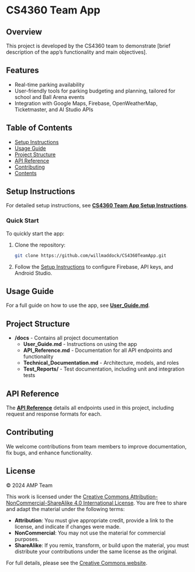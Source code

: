 
# CS4360 Team App

## Overview
This project is developed by the CS4360 team to demonstrate [brief description of the app’s functionality and main objectives]. 

## Features
- Real-time parking availability
- User-friendly tools for parking budgeting and planning, tailored for school and Ball Arena events
- Integration with Google Maps, Firebase, OpenWeatherMap, Ticketmaster, and AI Studio APIs

## Table of Contents
- [Setup Instructions](#setup-instructions)
- [Usage Guide](#usage-guide)
- [Project Structure](#project-structure)
- [API Reference](#api-reference)
- [Contributing](#contributing)
- [Contents](Docs/Contents.md)  <!-- Link to Docs/Contents.md -->

## Setup Instructions
For detailed setup instructions, see **[CS4360 Team App Setup Instructions](Docs/docs/CS4360_Setup_Instructions.md)**.

### Quick Start
To quickly start the app:
1. Clone the repository:
   ```bash
   git clone https://github.com/willmaddock/CS4360TeamApp.git
   ```
2. Follow the [Setup Instructions](Docs/docs/CS4360_Setup_Instructions.md) to configure Firebase, API keys, and Android Studio.

## Usage Guide
For a full guide on how to use the app, see **[User_Guide.md](Docs/docs/User_Guide.md)**.

## Project Structure
- **/docs** - Contains all project documentation
  - **User_Guide.md** - Instructions on using the app
  - **API_Reference.md** - Documentation for all API endpoints and functionality
  - **Technical_Documentation.md** - Architecture, models, and roles
  - **Test_Reports/** - Test documentation, including unit and integration tests

## API Reference
The **[API Reference](Docs/docs/API_Reference.md)** details all endpoints used in this project, including request and response formats for each.

## Contributing
We welcome contributions from team members to improve documentation, fix bugs, and enhance functionality. 

## License

© 2024 AMP Team

This work is licensed under the [Creative Commons Attribution-NonCommercial-ShareAlike 4.0 International License](https://creativecommons.org/licenses/by-nc-sa/4.0/). You are free to share and adapt the material under the following terms:
- **Attribution**: You must give appropriate credit, provide a link to the license, and indicate if changes were made.
- **NonCommercial**: You may not use the material for commercial purposes.
- **ShareAlike**: If you remix, transform, or build upon the material, you must distribute your contributions under the same license as the original.

For full details, please see the [Creative Commons website](https://creativecommons.org/licenses/by-nc-sa/4.0/).
